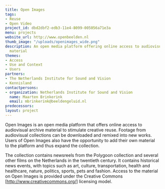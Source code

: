 ```yaml
---
title: Open Images
tags:
- Reuse
- Open Video
project_id: dbd2dbf2-edb3-11e4-8099-005056a71e3a
menu: projects
website_url: http://www.openbeelden.nl
thumb_image: "/uploads/openimages_wide.png"
description: An open media platform offering online access to audiovisual archive
  material
themes:
- Access
- Use and Context
- Users
partners:
- The Netherlands Institute for Sound and Vision
- Kennisland
contactpersons:
- organization: Netherlands Institute for Sound and Vision
  name: Maarten Brinkerink
  email: mbrinkerink@beeldengeluid.nl
predecessors: 
layout: project
---
```


Open Images is an open media platform that offers online access to audiovisual archive material to stimulate creative reuse. Footage from audiovisual collections can be downloaded and remixed into new works. Users of Open Images also have the opportunity to add their own material to the platform and thus expand the collection.

The collection contains newsreels from the Polygoon collection and several other films on the Netherlands in the twentieth century. It contains historical news events, with topics such as art, culture, transportation, health and healthcare, nature, politics, sports, pets and fashion. Access to the material on Open Images is provided under the Creative Commons [http://www.creativecommons.org/] licensing model.
